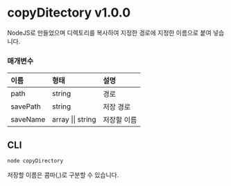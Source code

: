 # copyDitectory v1.0.0
NodeJS로 만들었으며 디렉토리를 복사하여 지정한 경로에 지정한 이름으로 붙여 넣습니다.

### 매개변수

이름 | 형태 | 설명
| :-- | :-- | :-- |
path | string | 경로
savePath | string | 저장 경로
saveName | array \|\| string | 저장할 이름

## CLI
````javascript
node copyDirectory
````
저장할 이름은 콤마(,)로 구분할 수 있습니다.